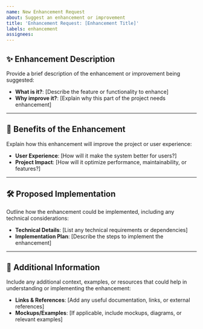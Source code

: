```yaml
---
name: New Enhancement Request
about: Suggest an enhancement or improvement
title: 'Enhancement Request: [Enhancement Title]'
labels: enhancement
assignees:
---
```


## ✨ **Enhancement Description**

Provide a brief description of the enhancement or improvement being suggested:

- **What is it?**: [Describe the feature or functionality to enhance]
- **Why improve it?**: [Explain why this part of the project needs enhancement]

---

## 🌟 **Benefits of the Enhancement**

Explain how this enhancement will improve the project or user experience:

- **User Experience**: [How will it make the system better for users?]
- **Project Impact**: [How will it optimize performance, maintainability, or features?]

---

## 🛠️ **Proposed Implementation**

Outline how the enhancement could be implemented, including any technical considerations:

- **Technical Details**: [List any technical requirements or dependencies]
- **Implementation Plan**: [Describe the steps to implement the enhancement]

---

## 📎 **Additional Information**

Include any additional context, examples, or resources that could help in understanding or implementing the enhancement:

- **Links & References**: [Add any useful documentation, links, or external references]
- **Mockups/Examples**: [If applicable, include mockups, diagrams, or relevant examples]
